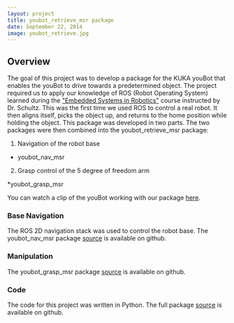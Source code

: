 ```yaml
---
layout: project
title: youbot_retrieve_msr package
date: September 22, 2014
image: youbot_retrieve.jpg
---
```


## Overview
The goal of this project was to develop a package for the KUKA youBot that enables the youBot to drive towards a predetermined object. The project required us to apply our knowledge of ROS (Robot Operating System) learned during the ["Embedded Systems in Robotics"](http://www.mccormick.northwestern.edu/mechanical/courses/descriptions/495-embedded-systems-in-robotics.html) course instructed by Dr. Schultz. This was the first time we used ROS to control a real robot.  It then aligns itself, picks the object up, and returns to the home position while holding the object. This package was developed in two parts. The two packages were then combined into the youbot_retrieve_msr package: 

1. Navigation of the robot base

  * youbot_nav_msr

2. Grasp control of the 5 degree of freedom arm

  *youbot_grasp_msr

You can watch a clip of the youBot working with our package [here](https://vimeo.com/114483339 "vimeo clip for youbot_retrieve_msr"). 

### Base Navigation
The ROS 2D navigation stack was used to control the robot base. 
The youbot_nav_msr package [source](https://github.com/jihoonkim92/youbot_nav_msr "youbot_nav_msr package") is available on github. 

### Manipulation
The youbot_grasp_msr package [source](https://github.com/mattmongeon/youbot_grasp_msr "youbot_grasp_msr package") is available on github. 

### Code
The code for this project was written in Python. 
The full package [source](https://github.com/MahdiehNejati/youbot_retrieve_msr "youbot_retrieve_msr package") is available on github. 
